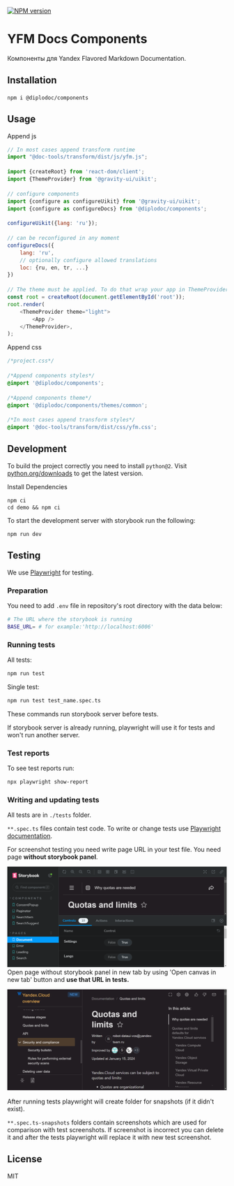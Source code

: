 [![NPM version](https://img.shields.io/npm/v/@diplodoc/components.svg?style=flat)](https://www.npmjs.org/package/@diplodoc/components)

# YFM Docs Components

Компоненты для Yandex Flavored Markdown Documentation.

## Installation

`npm i @diplodoc/components`

## Usage

Append js

```js
// In most cases append transform runtime
import "@doc-tools/transform/dist/js/yfm.js";

import {createRoot} from 'react-dom/client';
import {ThemeProvider} from '@gravity-ui/uikit';

// configure components
import {configure as configureUikit} from '@gravity-ui/uikit';
import {configure as configureDocs} from '@diplodoc/components';

configureUikit({lang: 'ru'});

// can be reconfigured in any moment
configureDocs({
    lang: 'ru',
    // optionally configure allowed translations
    loc: {ru, en, tr, ...}
})

// The theme must be applied. To do that wrap your app in ThemeProvider
const root = createRoot(document.getElementById('root'));
root.render(
    <ThemeProvider theme="light">
        <App />
    </ThemeProvider>,
);
```

Append css

```css
/*project.css*/

/*Append components styles*/
@import '@diplodoc/components';

/*Append components theme*/
@import '@diplodoc/components/themes/common';

/*In most cases append transform styles*/
@import '@doc-tools/transform/dist/css/yfm.css';
```

## Development

To build the project correctly you need to install `python@2`.
Visit [python.org/downloads](https://www.python.org/downloads/release/python-2718/) to get the latest version.

Install Dependencies

```shell
npm ci
cd demo && npm ci
```

To start the development server with storybook run the following:

```shell
npm run dev
```

## Testing

We use [Playwright](https://playwright.dev/docs/intro) for testing.

### Preparation

You need to add `.env` file in repository's root directory with the data below:

```bash
# The URL where the storybook is running
BASE_URL= # for example:'http://localhost:6006'
```

### Running tests

All tests:

```bash
npm run test
```

Single test:

```bash
npm run test test_name.spec.ts
```

These commands run storybook server before tests.

If storybook server is already running, playwright will use it for tests and won't run another server.

### Test reports

To see test reports run:

```bash
npx playwright show-report
```

### Writing and updating tests

All tests are in `./tests` folder.

`**.spec.ts` files contain test code.
To write or change tests use [Playwright documentation](https://playwright.dev/docs/intro).

For screenshot testing you need write page URL in your test file. You need page **without storybook panel**.

![Page with storybook panel](.github/assets/page-with-storybook-panel.png)
Open page without storybook panel in new tab by using 'Open canvas in new tab' button and **use that URL in tests.**

![Page without storybook panel](.github/assets/page-without-storybook-panel.png)

After running tests playwright will create folder for snapshots (if it didn't exist).

`**.spec.ts-snapshots` folders contain screenshots which are used for comparison with test screenshots. If screenshot is incorrect you can delete it and after the tests playwright will replace it with new test screenshot.

## License

MIT
